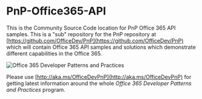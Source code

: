 # PnP-Office365-API #
This is the Community Source Code location for PnP Office 365 API samples. This is a "sub" repository for the PnP repository at [https://github.com/OfficeDev/PnP](https://github.com/OfficeDev/PnP) which will contain Office 365 API samples and solutions which demonstrate different capabilities in the Office 365. 

![Office 365 Developer Patterns and Practices](https://camo.githubusercontent.com/a732087ed949b0f2f84f5f02b8c79f1a9dd96f65/687474703a2f2f692e696d6775722e636f6d2f6c3031686876452e706e67)

Please use [http://aka.ms/OfficeDevPnP](http://aka.ms/OfficeDevPnP) for getting latest information around the whole *Office 365 Developer Patterns and Practices* program. 
